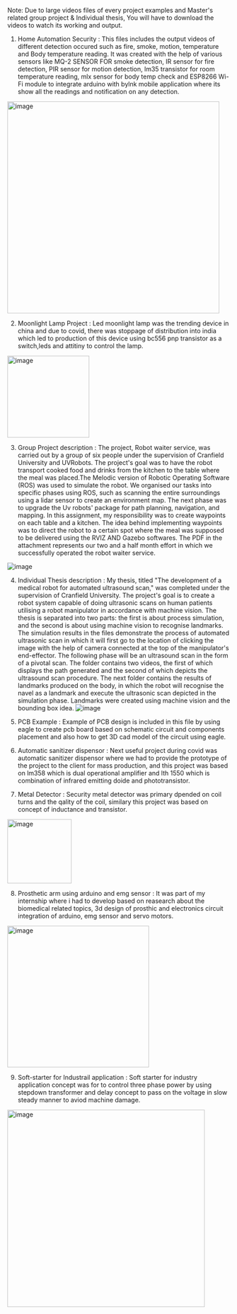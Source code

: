 Note: Due to large videos files of every project examples and Master's related group project & Individual thesis, You will have to download the videos to watch its working and output.  

1. Home Automation Security : This files includes the output videos of different detection occured such as fire, smoke, motion, temperature and Body temperature reading. It was created with the help of various sensors like MQ-2 SENSOR FOR smoke detection, IR sensor for fire detection, PIR sensor for motion detection, lm35 transistor for room temperature reading, mlx sensor for body temp check and ESP8266 Wi-Fi module to integrate arduino with bylnk mobile application where its show all the readings and notification on any detection.
<img width="479" alt="image" src="https://github.com/jimitsavla97/savlajimit/assets/124091647/dfdc8d0b-b985-466a-b828-61f1f4c90cee">

2. Moonlight Lamp Project : Led moonlight lamp was the trending device in china and due to covid, there was stoppage of distribution into india which led to production of this device using bc556 pnp transistor as a switch,leds and attitiny to control the lamp.  
<img width="185" alt="image" src="https://github.com/jimitsavla97/savlajimit/assets/124091647/145c60aa-87d1-41ee-bc2e-cb163d9b1a9d">

3. Group Project description : The project, Robot waiter service, was carried out by a group of six people under the supervision of Cranfield University and UVRobots. The project's goal was to have the robot transport cooked food and drinks from the kitchen to the table where the meal was placed.The Melodic version of Robotic Operating Software (ROS) was used to simulate the robot. We organised our tasks into specific phases using ROS, such as scanning the entire surroundings using a lidar sensor to create an environment map. The next phase was to upgrade the Uv robots' package for path planning, navigation, and mapping. In this assignment, my responsibility was to create waypoints on each table and a kitchen. The idea behind implementing waypoints was to direct the robot to a certain spot where the meal was supposed to be delivered using the RVIZ AND Gazebo softwares. The PDF in the attachment represents our two and a half month effort in which we successfully operated the robot waiter service. 

![image](https://github.com/jimitsavla97/savlajimit/assets/124091647/bcfae2b3-3528-42d2-92f5-9e5cdad3495f)



4. Individual Thesis description : My thesis, titled "The development of a medical robot for automated ultrasound scan," was completed under the supervision of Cranfield University. The project's goal is to create a robot system capable of doing ultrasonic scans on human patients utilising a robot manipulator in accordance with machine vision. The thesis is separated into two parts: the first is about process simulation, and the second is about using machine vision to recognise landmarks. The simulation results in the files demonstrate the process of automated ultrasonic scan in which it will first go to the location of clicking the image with the help of camera connected at the top of the manipulator's end-effector. The following phase will be an ultrasound scan in the form of a pivotal scan. The folder contains two videos, the first of which displays the path generated and the second of which depicts the ultrasound scan procedure. The next folder contains the results of landmarks produced on the body, in which the robot will recognise the navel as a landmark and execute the ultrasonic scan depicted in the simulation phase. Landmarks were created using machine vision and the bounding box idea.
 ![image](https://github.com/jimitsavla97/savlajimit/assets/124091647/89da485b-be8f-47a3-9673-76d5d118eef2)


5. PCB Example : Example of PCB design is included in this file by using eagle to create pcb board based on schematic circuit and components placement and also how to get 3D cad model of the circuit using eagle.

6. Automatic sanitizer dispensor : Next useful project during covid was automatic sanitizer dispensor where we had to provide the prototype of the project to the client for mass production, and this project was based on lm358 which is dual operational amplifier and lth 1550 which is combination of infrared emitting doide and phototransistor.

7. Metal Detector : Security metal detector was primary dpended on coil turns and the qality of the coil, similary this project was based on concept of inductance and transistor.
<img width="145" alt="image" src="https://github.com/jimitsavla97/savlajimit/assets/124091647/e8e797bd-398d-4d59-b461-c6722d493259">

8. Prosthetic arm using arduino and emg sensor : It was part of my internship where i had to develop based on reasearch about the biomedical related topics, 3d design of prosthic and electronics circuit integration of arduino, emg sensor and servo motors.
<img width="320" alt="image" src="https://github.com/jimitsavla97/savlajimit/assets/124091647/d8b06ed9-8d0a-4f61-ae1b-721903d48fee">

9. Soft-starter for Industrail application : Soft starter for industry application concept was for to control three phase power by using stepdown transformer and delay concept to pass on the voltage in slow steady manner to aviod machine damage.
<img width="446" alt="image" src="https://github.com/jimitsavla97/savlajimit/assets/124091647/51636ee4-879c-4797-915b-2044d0802331">
